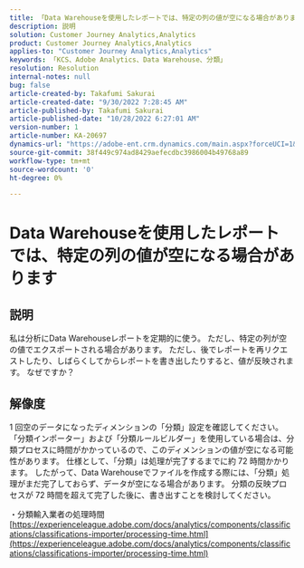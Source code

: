 ```yaml
---
title: 「Data Warehouseを使用したレポートでは、特定の列の値が空になる場合があります」
description: 説明
solution: Customer Journey Analytics,Analytics
product: Customer Journey Analytics,Analytics
applies-to: "Customer Journey Analytics,Analytics"
keywords: 「KCS、Adobe Analytics、Data Warehouse、分類」
resolution: Resolution
internal-notes: null
bug: false
article-created-by: Takafumi Sakurai
article-created-date: "9/30/2022 7:28:45 AM"
article-published-by: Takafumi Sakurai
article-published-date: "10/28/2022 6:27:01 AM"
version-number: 1
article-number: KA-20697
dynamics-url: "https://adobe-ent.crm.dynamics.com/main.aspx?forceUCI=1&pagetype=entityrecord&etn=knowledgearticle&id=fe7f0b83-9140-ed11-9db1-0022480868ff"
source-git-commit: 38f449c974ad8429aefecdbc3986004b49768a89
workflow-type: tm+mt
source-wordcount: '0'
ht-degree: 0%

---
```


# Data Warehouseを使用したレポートでは、特定の列の値が空になる場合があります

## 説明

私は分析にData Warehouseレポートを定期的に使う。 ただし、特定の列が空の値でエクスポートされる場合があります。 ただし、後でレポートを再リクエストしたり、しばらくしてからレポートを書き出したりすると、値が反映されます。 なぜですか？

## 解像度


1 回空のデータになったディメンションの「分類」設定を確認してください。 「分類インポーター」および「分類ルールビルダー」を使用している場合は、分類プロセスに時間がかかっているので、このディメンションの値が空になる可能性があります。 仕様として、「分類」は処理が完了するまでに約 72 時間かかります。 したがって、Data Warehouseでファイルを作成する際には、「分類」処理がまだ完了しておらず、データが空になる場合があります。 分類の反映プロセスが 72 時間を超えて完了した後に、書き出すことを検討してください。

・分類輸入業者の処理時間
[https://experienceleague.adobe.com/docs/analytics/components/classifications/classifications-importer/processing-time.html](https://experienceleague.adobe.com/docs/analytics/components/classifications/classifications-importer/processing-time.html)
